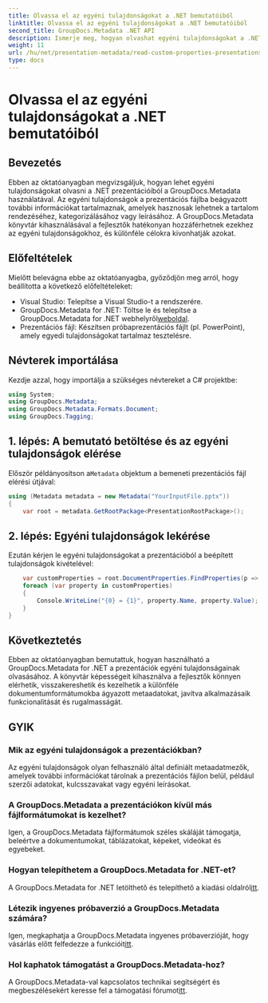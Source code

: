 ```yaml
---
title: Olvassa el az egyéni tulajdonságokat a .NET bemutatóiból
linktitle: Olvassa el az egyéni tulajdonságokat a .NET bemutatóiból
second_title: GroupDocs.Metadata .NET API
description: Ismerje meg, hogyan olvashat egyéni tulajdonságokat a .NET prezentációiból a GroupDocs.Metadata használatával. Hatékonyan hozzáférhet a metaadatokhoz és visszakeresheti azokat.
weight: 11
url: /hu/net/presentation-metadata/read-custom-properties-presentations/
type: docs
---
```

# Olvassa el az egyéni tulajdonságokat a .NET bemutatóiból

## Bevezetés
Ebben az oktatóanyagban megvizsgáljuk, hogyan lehet egyéni tulajdonságokat olvasni a .NET prezentációiból a GroupDocs.Metadata használatával. Az egyéni tulajdonságok a prezentációs fájlba beágyazott további információkat tartalmaznak, amelyek hasznosak lehetnek a tartalom rendezéséhez, kategorizálásához vagy leírásához. A GroupDocs.Metadata könyvtár kihasználásával a fejlesztők hatékonyan hozzáférhetnek ezekhez az egyéni tulajdonságokhoz, és különféle célokra kivonhatják azokat.
## Előfeltételek
Mielőtt belevágna ebbe az oktatóanyagba, győződjön meg arról, hogy beállította a következő előfeltételeket:
- Visual Studio: Telepítse a Visual Studio-t a rendszerére.
-  GroupDocs.Metadata for .NET: Töltse le és telepítse a GroupDocs.Metadata for .NET webhelyről[weboldal](https://releases.groupdocs.com/metadata/net/).
- Prezentációs fájl: Készítsen próbaprezentációs fájlt (pl. PowerPoint), amely egyedi tulajdonságokat tartalmaz tesztelésre.

## Névterek importálása
Kezdje azzal, hogy importálja a szükséges névtereket a C# projektbe:
```csharp
using System;
using GroupDocs.Metadata;
using GroupDocs.Metadata.Formats.Document;
using GroupDocs.Tagging;
```
## 1. lépés: A bemutató betöltése és az egyéni tulajdonságok elérése
 Először példányosítson a`Metadata` objektum a bemeneti prezentációs fájl elérési útjával:
```csharp
using (Metadata metadata = new Metadata("YourInputFile.pptx"))
{
    var root = metadata.GetRootPackage<PresentationRootPackage>();
```
## 2. lépés: Egyéni tulajdonságok lekérése
Ezután kérjen le egyéni tulajdonságokat a prezentációból a beépített tulajdonságok kivételével:
```csharp
    var customProperties = root.DocumentProperties.FindProperties(p => !p.Tags.Contains(Tags.Document.BuiltIn));
    foreach (var property in customProperties)
    {
        Console.WriteLine("{0} = {1}", property.Name, property.Value);
    }
}
```

## Következtetés
Ebben az oktatóanyagban bemutattuk, hogyan használható a GroupDocs.Metadata for .NET a prezentációk egyéni tulajdonságainak olvasásához. A könyvtár képességeit kihasználva a fejlesztők könnyen elérhetik, visszakereshetik és kezelhetik a különféle dokumentumformátumokba ágyazott metaadatokat, javítva alkalmazásaik funkcionalitását és rugalmasságát.

## GYIK
### Mik az egyéni tulajdonságok a prezentációkban?
Az egyéni tulajdonságok olyan felhasználó által definiált metaadatmezők, amelyek további információkat tárolnak a prezentációs fájlon belül, például szerzői adatokat, kulcsszavakat vagy egyéni leírásokat.
### A GroupDocs.Metadata a prezentációkon kívül más fájlformátumokat is kezelhet?
Igen, a GroupDocs.Metadata fájlformátumok széles skáláját támogatja, beleértve a dokumentumokat, táblázatokat, képeket, videókat és egyebeket.
### Hogyan telepíthetem a GroupDocs.Metadata for .NET-et?
 A GroupDocs.Metadata for .NET letölthető és telepíthető a kiadási oldalról[itt](https://releases.groupdocs.com/metadata/net/).
### Létezik ingyenes próbaverzió a GroupDocs.Metadata számára?
 Igen, megkaphatja a GroupDocs.Metadata ingyenes próbaverzióját, hogy vásárlás előtt felfedezze a funkcióit[itt](https://releases.groupdocs.com/).
### Hol kaphatok támogatást a GroupDocs.Metadata-hoz?
 A GroupDocs.Metadata-val kapcsolatos technikai segítségért és megbeszélésekért keresse fel a támogatási fórumot[itt](https://forum.groupdocs.com/c/metadata/14).